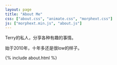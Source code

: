 ```yaml
---
layout: page
title: "About Me"
css: ["about.css", "animate.css", "morphext.css"]
js: ["morphext.min.js", "about.js"]
---
```


Terry的私人，分享各种有趣的事情。

始于2010年，十年多还是很low的样子。

{% include about.html %}
